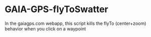 # GAIA-GPS-flyToSwatter
In the gaiagps.com webapp, this script kills the flyTo (center+zoom) behavior when you click on a waypoint
